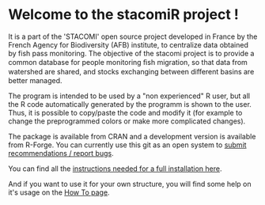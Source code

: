 

# Welcome to the stacomiR project !

It is a part of the 'STACOMI' open source project developed in France by the French Agency for Biodiversity (AFB) institute, to centralize data obtained by fish pass monitoring.  The objective of the stacomi project is to provide a common database for people monitoring ﬁsh migration, so that data from watershed are shared, and stocks exchanging between diﬀerent basins are better managed.

The program is intended to be used by a "non experienced" R user, but all the R code automatically generated by the programm is shown to the user. Thus, it is possible to copy/paste the code and modify it (for example to change the preprogrammed colors or make more complicated changes). 

The package is available from CRAN and a development version is available from R-Forge. You can currently use this git as an open system to [submit recommendations / report bugs](https://github.com/MarionLegrandLogrami/stacomiR/issues).

You can find all the [instructions needed for a full installation here](https://github.com/MarionLegrandLogrami/stacomiR/tree/master/Installation).

And if you want to use it for your own structure, you will find some help on it's usage on the [How To page](https://github.com/MarionLegrandLogrami/stacomiR/tree/master/HOWTO.md).

